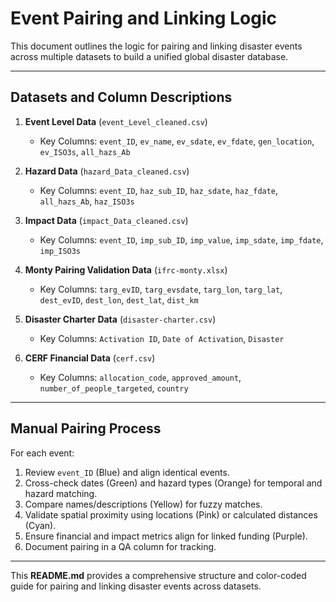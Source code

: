 
# Event Pairing and Linking Logic

<!-- markdownlint-disable MD013 -->

This document outlines the logic for pairing and linking disaster events
across multiple datasets to build a unified global disaster database.

---

## **Datasets and Column Descriptions**

1. **Event Level Data** (`event_Level_cleaned.csv`)
   - Key Columns: `event_ID`, `ev_name`, `ev_sdate`,
   `ev_fdate`, `gen_location`, `ev_ISO3s`, `all_hazs_Ab`

2. **Hazard Data** (`hazard_Data_cleaned.csv`)
   - Key Columns: `event_ID`, `haz_sub_ID`, `haz_sdate`,
   `haz_fdate`, `all_hazs_Ab`, `haz_ISO3s`

3. **Impact Data** (`impact_Data_cleaned.csv`)
   - Key Columns: `event_ID`, `imp_sub_ID`, `imp_value`,
   `imp_sdate`, `imp_fdate`, `imp_ISO3s`

4. **Monty Pairing Validation Data** (`ifrc-monty.xlsx`)
   - Key Columns: `targ_evID`, `targ_evsdate`, `targ_lon`,
   `targ_lat`, `dest_evID`, `dest_lon`, `dest_lat`, `dist_km`

5. **Disaster Charter Data** (`disaster-charter.csv`)
   - Key Columns: `Activation ID`, `Date of Activation`,
   `Disaster`

6. **CERF Financial Data** (`cerf.csv`)
   - Key Columns: `allocation_code`, `approved_amount`,
   `number_of_people_targeted`, `country`

---

## **Manual Pairing Process**

For each event:
1. Review `event_ID` (Blue) and align identical events.
2. Cross-check dates (Green) and hazard types (Orange) for temporal and hazard matching.
3. Compare names/descriptions (Yellow) for fuzzy matches.
4. Validate spatial proximity using locations (Pink) or calculated distances (Cyan).
5. Ensure financial and impact metrics align for linked funding (Purple).
6. Document pairing in a QA column for tracking.

---

This **README.md** provides a comprehensive structure
and color-coded guide for pairing and linking disaster events across datasets.
